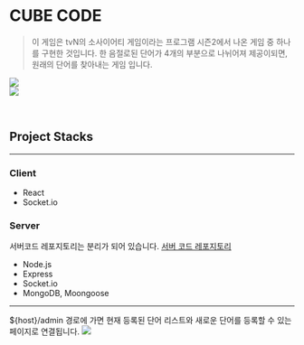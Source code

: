 # CUBE CODE

 > 이 게임은 tvN의 소사이어티 게임이라는 프로그램 시즌2에서 나온 게임 중 하나를 구현한 것입니다.
 > 한 음절로된 단어가 4개의 부분으로 나뉘어져 제공이되면, 원래의 단어를 찾아내는 게임 입니다.  
  
![](https://i.imgur.com/K6Ed2uh.jpg)  
![](https://i.imgur.com/JJTTgOB.png)

<br>

## Project Stacks
___
### Client
* React
* Socket.io

### Server
서버코드 레포지토리는 분리가 되어 있습니다. 
[서버 코드 레포지토리](https://github.com/tmmoond8/cubecode-api-server)
* Node.js
* Express
* Socket.io
* MongoDB, Moongoose


___
${host}/admin 경로에 가면 현재 등록된 단어 리스트와 새로운 단어를 등록할 수 있는 페이지로 연결됩니다.
![](https://i.imgur.com/grmcanI.png)
